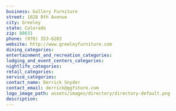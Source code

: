 ```yaml
---
business: Gallery Furniture
street: 1028 8th Avenue
city: Greeley
state: Colorado
zip: 80631
phone: (970) 353-6283
website: http://www.greeleyfurniture.com
dining_categories: 
entertainment_and_recreation_categories: 
lodging_and_event_centers_categories: 
nightlife_categories: 
retail_categories: 
service_categories: 
contact_name: Derrick Snyder
contact_email: derrick@ggfstore.com
logo_image_path: assets/images/directory/directory-default.png
description: 
---
```

